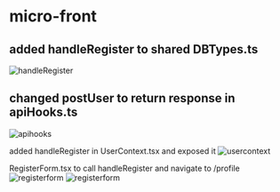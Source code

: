 # micro-front
## added handleRegister to shared DBTypes.ts
![handleRegister](./host-starter/public/images/handleRegister.png)

## changed postUser to return response in apiHooks.ts
![apihooks](./host-starter/public/images/apihooks.png)

added handleRegister in UserContext.tsx and exposed it
![usercontext](./host-starter/public/images/userContext.png)

RegisterForm.tsx to call handleRegister and navigate to /profile
![registerform](./host-starter/public/images/registerform1.png)
![registerform](./host-starter/public/images/registerform.png)

